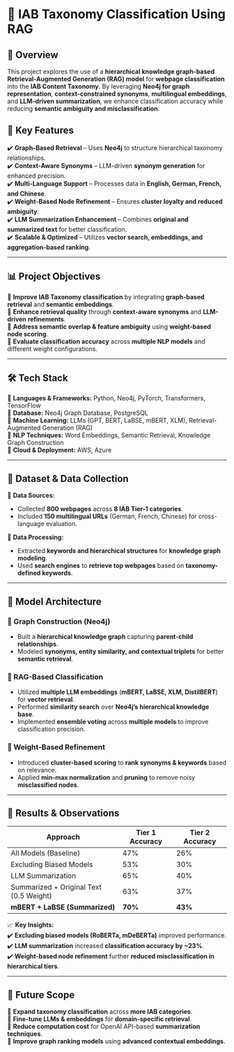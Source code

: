 # 📌 IAB Taxonomy Classification Using RAG

## 📖 Overview  
This project explores the use of a **hierarchical knowledge graph-based Retrieval-Augmented Generation (RAG) model** for **webpage classification** into the **IAB Content Taxonomy**. By leveraging **Neo4j for graph representation**, **context-constrained synonyms**, **multilingual embeddings**, and **LLM-driven summarization**, we enhance classification accuracy while reducing **semantic ambiguity and misclassification**.  

## 🚀 Key Features  
✔️ **Graph-Based Retrieval** – Uses **Neo4j** to structure hierarchical taxonomy relationships.  
✔️ **Context-Aware Synonyms** – LLM-driven **synonym generation** for enhanced precision.  
✔️ **Multi-Language Support** – Processes data in **English, German, French, and Chinese**.  
✔️ **Weight-Based Node Refinement** – Ensures **cluster loyalty and reduced ambiguity**.  
✔️ **LLM Summarization Enhancement** – Combines **original and summarized text** for better classification.  
✔️ **Scalable & Optimized** – Utilizes **vector search, embeddings, and aggregation-based ranking**.  

---

## 📊 Project Objectives  
🔹 **Improve IAB Taxonomy classification** by integrating **graph-based retrieval** and **semantic embeddings**.  
🔹 **Enhance retrieval quality** through **context-aware synonyms** and **LLM-driven refinements**.  
🔹 **Address semantic overlap & feature ambiguity** using **weight-based node scoring**.  
🔹 **Evaluate classification accuracy** across **multiple NLP models** and different weight configurations.  

---

## 🛠️ Tech Stack  
🔹 **Languages & Frameworks:** Python, Neo4j, PyTorch, Transformers, TensorFlow  
🔹 **Database:** Neo4j Graph Database, PostgreSQL  
🔹 **Machine Learning:** LLMs (GPT, BERT, LaBSE, mBERT, XLM), Retrieval-Augmented Generation (RAG)  
🔹 **NLP Techniques:** Word Embeddings, Semantic Retrieval, Knowledge Graph Construction  
🔹 **Cloud & Deployment:** AWS, Azure  

---

## 📂 Dataset & Data Collection  
📌 **Data Sources:**  
- Collected **800 webpages** across **8 IAB Tier-1 categories**.  
- Included **150 multilingual URLs** (German, French, Chinese) for cross-language evaluation.  

📌 **Data Processing:**  
- Extracted **keywords and hierarchical structures** for **knowledge graph modeling**.  
- Used **search engines** to **retrieve top webpages** based on **taxonomy-defined keywords**.  

---

## 📌 Model Architecture  

### **🔹 Graph Construction (Neo4j)**  
- Built a **hierarchical knowledge graph** capturing **parent-child relationships**.  
- Modeled **synonyms, entity similarity, and contextual triplets** for better **semantic retrieval**.  

### **🔹 RAG-Based Classification**  
- Utilized **multiple LLM embeddings** (**mBERT, LaBSE, XLM, DistilBERT**) for **vector retrieval**.  
- Performed **similarity search** over **Neo4j’s hierarchical knowledge base**.  
- Implemented **ensemble voting** across **multiple models** to improve classification precision.  

### **🔹 Weight-Based Refinement**  
- Introduced **cluster-based scoring** to **rank synonyms & keywords** based on relevance.  
- Applied **min-max normalization** and **pruning** to remove noisy **misclassified nodes**.  

---

## 🔬 Results & Observations  

| Approach | Tier 1 Accuracy | Tier 2 Accuracy |
|----------|---------------|---------------|
| All Models (Baseline) | 47% | 26% |
| Excluding Biased Models | 53% | 30% |
| LLM Summarization | 65% | 40% |
| Summarized + Original Text (0.5 Weight) | 63% | 37% |
| **mBERT + LaBSE (Summarized)** | **70%** | **43%** |

📈 **Key Insights:**  
✔️ **Excluding biased models (RoBERTa, mDeBERTa)** improved performance.  
✔️ **LLM summarization** increased **classification accuracy by ~23%**.  
✔️ **Weight-based node refinement** further **reduced misclassification in hierarchical tiers**.  

---

## 🔮 Future Scope  
🔹 **Expand taxonomy classification** across **more IAB categories**.  
🔹 **Fine-tune LLMs & embeddings** for **domain-specific retrieval**.  
🔹 **Reduce computation cost** for OpenAI API-based **summarization techniques**.  
🔹 **Improve graph ranking models** using **advanced contextual embeddings**.  
